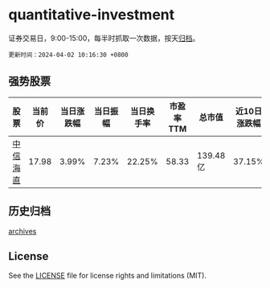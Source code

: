 # quantitative-investment

证券交易日，9:00-15:00，每半时抓取一次数据，按天[归档](archives)。

`更新时间：2024-04-02 10:16:30 +0800`

## 强势股票

|股票|当前价|当日涨跌幅|当日振幅|当日换手率|市盈率TTM|总市值|近10日涨跌幅|
|----|----|----|----|----|----|----|----|
|[中信海直](https://xueqiu.com/S/SZ000099)|17.98|3.99%|7.23%|22.25%|58.33|139.48亿|37.15%|

## 历史归档

[archives](archives)

## License

See the [LICENSE](LICENSE) file for license rights and limitations (MIT).